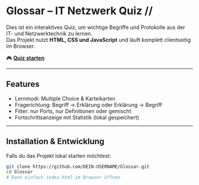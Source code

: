 # Glossar – IT Netzwerk Quiz //

Dies ist ein interaktives Quiz, um wichtige Begriffe und Protokolle aus der IT- und Netzwerktechnik zu lernen.  
Das Projekt nutzt **HTML, CSS und JavaScript** und läuft komplett clientseitig im Browser.

🎮 **[Quiz starten](https://yaradotexe.github.io/Glossar/)**

---

## Features
- Lernmodi: Multiple Choice & Karteikarten  
- Fragerichtung: Begriff → Erklärung oder Erklärung → Begriff  
- Filter: nur Ports, nur Definitionen oder gemischt  
- Fortschrittsanzeige mit Statistik (lokal gespeichert)  

---

## Installation & Entwicklung
Falls du das Projekt lokal starten möchtest:

```bash
git clone https://github.com/DEIN-USERNAME/Glossar.git
cd Glossar
# Dann einfach index.html im Browser öffnen

